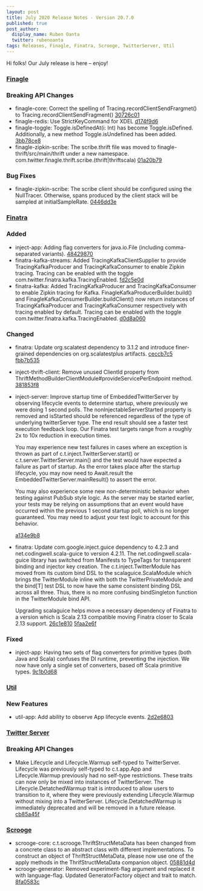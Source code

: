 ```yaml
---
layout: post
title: July 2020 Release Notes - Version 20.7.0
published: true
post_author:
  display_name: Ruben Oanta
  twitter: rubenoanta
tags: Releases, Finagle, Finatra, Scrooge, TwitterServer, Util
---
```


Hi folks! Our July release is here – enjoy!

### [Finagle](https://github.com/twitter/finagle/)

### Breaking API Changes

-   finagle-core: Correct the spelling of Tracing.recordClientSendFrargmet() to
    Tracing.recordClientSendFragment() [30726c01](https://github.com/twitter/finagle/commit/30726c014efe95760e9daff00e1813a412cd1bbe)
-   finagle-redis: Use StrictKeyCommand for XDEL [d174f9d6](https://github.com/twitter/finagle/commit/d174f9d603fa28122e3cdcc1d39563790bcbe98e)
-   finagle-toggle: Toggle.isDefinedAt(i: Int) has become Toggle.isDefined. Additionally, a new method Toggle.isUndefined has been added. [3bb78ce8](https://github.com/twitter/finagle/commit/3bb78ce8dd10e816f18544143cbd5081a2f13721)
-   finagle-zipkin-scribe: The scribe.thrift file was moved to finagle-thrift/src/main/thrift under a new
    namespace. com.twitter.finagle.thrift.scribe.(thrift|thriftscala) [01a20b79](https://github.com/twitter/finagle/commit/01a20b798726550a670b890aa630e4ddd657bddd)

### Bug Fixes

-   finagle-zipkin-scribe: The scribe client should be configured using the NullTracer. Otherwise, spans
    produced by the client stack will be sampled at initialSampleRate. [0446dd3e](https://github.com/twitter/finagle/commit/0446dd3e5ea519cac15cec990f919113c5a2d503)

### [Finatra](https://github.com/twitter/finatra/)

### Added

-   inject-app: Adding flag converters for java.io.File (including comma-separated variants).
    [48429870](https://github.com/twitter/finatra/commit/48429870b9fd2378599d10d648c2f51b86f1224a)
-   finatra-kafka-streams: Added TracingKafkaClientSupplier to provide TracingKafkaProducer and
    TracingKafkaConsumer to enable Zipkin tracing. Tracing can be enabled with the toggle
    com.twitter.finatra.kafka.TracingEnabled. [fd2c5e0d](https://github.com/twitter/finatra/commit/fd2c5e0d652a30f2d8a7eb991124e970266d8ca7)
-   finatra-kafka: Added TracingKafkaProducer and TracingKafkaConsumer to enable Zipkin tracing
    for Kafka. FinagleKafkaProducerBuilder.build() and FinagleKafkaConsumerBuilder.buildClient()
    now return instances of TracingKafkaProducer and TracingKafkaConsumer respectively with
    tracing enabled by default. Tracing can be enabled with the toggle
    com.twitter.finatra.kafka.TracingEnabled. [d0d8a060](https://github.com/twitter/finatra/commit/d0d8a060ba21b7636b4f935b99efd533f49380bb)

### Changed

-   finatra: Update org.scalatest dependency to 3.1.2 and introduce finer-grained dependencies on
    org.scalatestplus artifacts. [ceccb7c5](https://github.com/twitter/finatra/commit/ceccb7c5a8748f8124d178a05a857e13c405dfb0) [fbb7b535](https://github.com/twitter/finatra/commit/fbb7b5357f32f15b86c7a70f16804411c17bef7f)
-   inject-thrift-client: Remove unused ClientId property from
    ThriftMethodBuilderClientModule\#provideServicePerEndpoint method. [381853f8](https://github.com/twitter/finatra/commit/381853f83ff25b639f143891b49b54c388ef50c1)
-   inject-server: Improve startup time of EmbeddedTwitterServer by observing lifecycle events to
    determine startup, where previously we were doing 1 second polls. The nonInjectableServerStarted
    property is removed and isStarted should be referenced regardless of the type of underlying
    twitterServer type. The end result should see a faster test execution feedback loop. Our Finatra
    test targets range from a roughly 2x to 10x reduction in execution times.

    You may experience new test failures in cases where an exception is thrown as part of
    c.t.inject.TwitterServer.start() or c.t.server.TwitterServer.main() and the test would have
    expected a failure as part of startup. As the error takes place after the startup lifecycle,
    you may now need to Await.result the EmbeddedTwitterServer.mainResult() to assert the error.

    You may also experience some new non-deterministic behavior when testing against PubSub style
    logic. As the server may be started earlier, your tests may be relying on assumptions that
    an event would have occurred within the previous 1 second startup poll, which is no longer
    guaranteed. You may need to adjust your test logic to account for this behavior.

    [a134e9b8](https://github.com/twitter/finatra/commit/a134e9b83f79e94f78788add162160678ee1f15e)

-   finatra: Update com.google.inject.guice dependency to 4.2.3 and net.codingwell.scala-guice
    to version 4.2.11. The net.codingwell.scala-guice library has switched from Manifests to TypeTags
    for transparent binding and injector key creation. The c.t.inject.TwitterModule has moved from its
    custom bind DSL to the scalaguice.ScalaModule which brings the TwitterModule inline with both the
    TwitterPrivateModule and the bind\[T\] test DSL to now have the same consistent binding DSL across
    all three. Thus, there is no more confusing bindSingleton function in the TwitterModule bind API.

    Upgrading scalaguice helps move a necessary dependency of Finatra to a version which is Scala 2.13
    compatible moving Finatra closer to Scala 2.13 support. [26c1e810](https://github.com/twitter/finatra/commit/26c1e8102450f57b2d279fb3ddb75977ddcef4f5) [5faa2e6f](https://github.com/twitter/finatra/commit/5faa2e6f4543a19d7beceac631bb7952c60a6d62)

### Fixed

-   inject-app: Having two sets of flag converters for primitive types (both Java and Scala) confuses
    the DI runtime, preventing the injection. We now have only a single set of converters, based off
    Scala primitive types. [9c1b0d68](https://github.com/twitter/finatra/commit/9c1b0d68c551a177fb95ca8e0adf8bb08dafa0f3)

### [Util](https://github.com/twitter/util/)

### New Features

-   util-app: Add ability to observe App lifecycle events. [2d2e6803](https://github.com/twitter/util/commit/2d2e680310c21052f3879f30c568515585b3148b)

### [Twitter Server](https://github.com/twitter/twitter-server/)

### Breaking API Changes

-   Make Lifecycle and Lifecycle.Warmup self-typed to TwitterServer. Lifecycle was previously
    self-typed to c.t.app.App and Lifecycle.Warmup previously had no self-type restrictions. These
    traits can now only be mixed into instances of TwitterServer. The Lifecycle.DetatchedWarmup
    trait is introduced to allow users to transition to it, where they were previously extending
    Lifecycle.Warmup without mixing into a TwitterServer. Lifecycle.DetatchedWarmup
    is immediately deprecated and will be removed in a future release. [cb85a45f](https://github.com/twitter/twitter-server/commit/cb85a45fbc4d4d380b66f14db16b164a4d194981)

### [Scrooge](https://github.com/twitter/scrooge/)

-   scrooge-core: c.t.scrooge.ThriftStructMetaData has been changed from a concrete
    class to an abstract class with different implementations. To construct an object
    of ThriftStructMetaData, please now use one of the apply methods in the
    ThrifStructMetaData companion object. [05881d4d](https://github.com/twitter/scrooge/commit/05881d4d5a90f1800f178f80c80d050366a690e7)
-   scrooge-generator: Removed experiment-flag argument and replaced it with
    language-flag. Updated GeneratorFactory object and trait to match. [8fa0583c](https://github.com/twitter/scrooge/commit/8fa0583cac55ed90ac7df689740e52c28241d355)